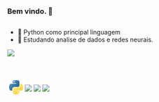 ### Bem vindo. 🍂
##

- 🐍 Python como principal linguagem 
- 🤖 Estudando analise de dados e redes neurais. 

</div>
  <a href="https://github.com/ViniciusSilveiraCampos">
  <img height="180em" src="https://github-readme-stats.vercel.app/api?username=ViniciusSilveiraCampos&show_icons=true&theme=dark&include_all_commits=true&count_private=true"/>


## 
<div style="display: inline_block"><br>
    <img align="left"  height="40" width="40" src="https://raw.githubusercontent.com/devicons/devicon/master/icons/python/python-original.svg">
  
  <a href="https://www.linkedin.com/in/vinicius-silveira-6b593b239/" target="_blank"><img src="https://img.shields.io/badge/-LinkedIn-%230077B5?style=for-the-badge&logo=linkedin&logoColor=white" target="_blank"></a> 
   <a href="https://www.instagram.com/vinicius_v_2/" target="_blank"><img src="https://img.shields.io/badge/-Instagram-%23E4405F?style=for-the-badge&logo=instagram&logoColor=white" target="_blank"></a>
   <a href="mailto:viniciuscontaescolar123@gmail.com" target="_blank"><img src="https://img.shields.io/badge/Gmail-D14836?style=for-the-badge&logo=gmail&logoColor=white" target="_blank"></a>
